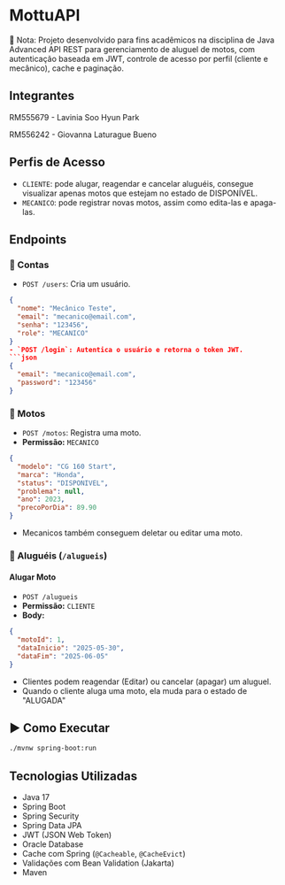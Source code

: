 # MottuAPI
📌 Nota: Projeto desenvolvido para fins acadêmicos na disciplina de Java Advanced
API REST para gerenciamento de aluguel de motos, com autenticação baseada em JWT, controle de acesso por perfil (cliente e mecânico), cache e paginação.

## Integrantes
RM555679 - Lavinia Soo Hyun Park

RM556242 - Giovanna Laturague Bueno

## Perfis de Acesso

- `CLIENTE`: pode alugar, reagendar e cancelar aluguéis, consegue visualizar apenas motos que estejam no estado de DISPONÍVEL.
- `MECANICO`: pode registrar novas motos, assim como edita-las e apaga-las.

## Endpoints

### 🔐 Contas
- `POST /users`: Cria um usuário.
```json
{
  "nome": "Mecânico Teste",
  "email": "mecanico@email.com",
  "senha": "123456",
  "role": "MECANICO"
}
- `POST /login`: Autentica o usuário e retorna o token JWT.
```json
{
  "email": "mecanico@email.com",
  "password": "123456"
}
```

### 🛵 Motos
- `POST /motos`: Registra uma moto.
- **Permissão:** `MECANICO`
```json
{
  "modelo": "CG 160 Start",
  "marca": "Honda",
  "status": "DISPONIVEL",
  "problema": null,
  "ano": 2023,
  "precoPorDia": 89.90
}
```
- Mecanicos também conseguem deletar ou editar uma moto.

### 📅 Aluguéis (`/alugueis`)

#### Alugar Moto

- `POST /alugueis`
- **Permissão:** `CLIENTE`
- **Body:**
```json
{
  "motoId": 1,
  "dataInicio": "2025-05-30",
  "dataFim": "2025-06-05"
}
```
- Clientes podem reagendar (Editar) ou cancelar (apagar) um aluguel.
- Quando o cliente aluga uma moto, ela muda para o estado de "ALUGADA"

## ▶️ Como Executar
```bash
./mvnw spring-boot:run
```
## Tecnologias Utilizadas

- Java 17
- Spring Boot
- Spring Security
- Spring Data JPA
- JWT (JSON Web Token)
- Oracle Database
- Cache com Spring (`@Cacheable`, `@CacheEvict`)
- Validações com Bean Validation (Jakarta)
- Maven
